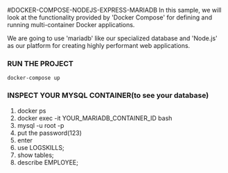 #DOCKER-COMPOSE-NODEJS-EXPRESS-MARIADB
In this sample, we will look at the functionality provided by 'Docker Compose' for defining and running multi-container Docker applications.

We are going to use 'mariadb' like our specialized database and 'Node.js' as our platform for creating highly performant web applications.


### RUN THE PROJECT
`docker-compose up`

### INSPECT YOUR MYSQL CONTAINER(to see your database)
1. docker ps
2. docker exec -it YOUR_MARIADB_CONTAINER_ID bash
3. mysql -u root -p
4. put the password(123)
5. enter 
6. use LOGSKILLS;
7. show tables;
8. describe EMPLOYEE;